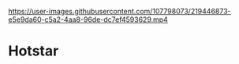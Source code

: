 

https://user-images.githubusercontent.com/107798073/219446873-e5e9da60-c5a2-4aa8-96de-dc7ef4593629.mp4

# Hotstar
